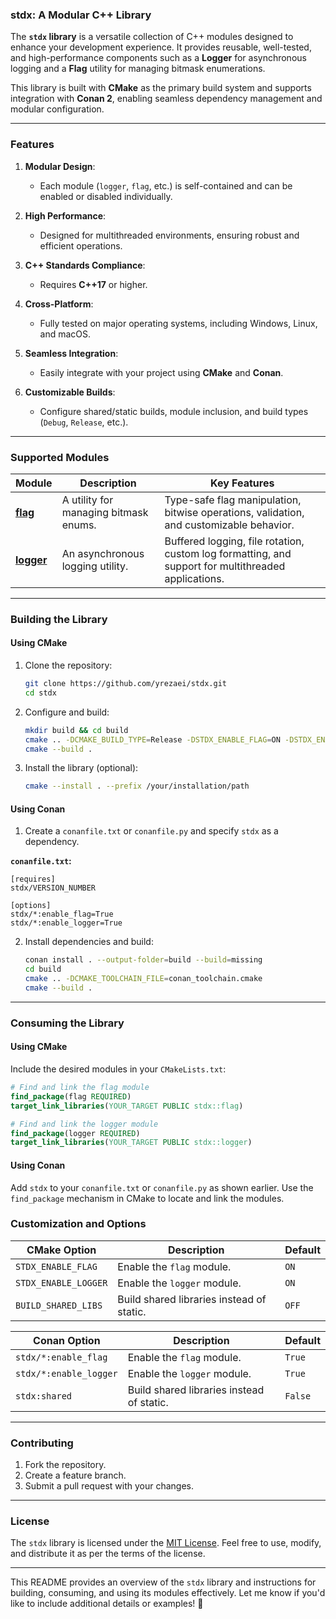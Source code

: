 ### stdx: A Modular C++ Library

The **`stdx` library** is a versatile collection of C++ modules designed to enhance your development experience. It provides reusable, well-tested, and high-performance components such as a **Logger** for asynchronous logging and a **Flag** utility for managing bitmask enumerations.

This library is built with **CMake** as the primary build system and supports integration with **Conan 2**, enabling seamless dependency management and modular configuration.

---

### Features

1. **Modular Design**:
   - Each module (`logger`, `flag`, etc.) is self-contained and can be enabled or disabled individually.
   
2. **High Performance**:
   - Designed for multithreaded environments, ensuring robust and efficient operations.

3. **C++ Standards Compliance**:
   - Requires **C++17** or higher.

4. **Cross-Platform**:
   - Fully tested on major operating systems, including Windows, Linux, and macOS.

5. **Seamless Integration**:
   - Easily integrate with your project using **CMake** and **Conan**.

6. **Customizable Builds**:
   - Configure shared/static builds, module inclusion, and build types (`Debug`, `Release`, etc.).

---

### Supported Modules

| Module   | Description                              | Key Features                                                                                       |
|----------|------------------------------------------|---------------------------------------------------------------------------------------------------|
| [**flag**](https://github.com/yRezaei/stdx/blob/main/modules/flag/README.md) | A utility for managing bitmask enums.    | Type-safe flag manipulation, bitwise operations, validation, and customizable behavior.          |
| [**logger**](https://github.com/yRezaei/stdx/blob/main/modules/flag/README.md) | An asynchronous logging utility.         | Buffered logging, file rotation, custom log formatting, and support for multithreaded applications. |

---

### Building the Library

#### **Using CMake**

1. Clone the repository:
   ```bash
   git clone https://github.com/yrezaei/stdx.git
   cd stdx
   ```

2. Configure and build:
   ```bash
   mkdir build && cd build
   cmake .. -DCMAKE_BUILD_TYPE=Release -DSTDX_ENABLE_FLAG=ON -DSTDX_ENABLE_LOGGER=ON
   cmake --build .
   ```

3. Install the library (optional):
   ```bash
   cmake --install . --prefix /your/installation/path
   ```

#### **Using Conan**

1. Create a `conanfile.txt` or `conanfile.py` and specify `stdx` as a dependency.

**`conanfile.txt`:**
```plaintext
[requires]
stdx/VERSION_NUMBER

[options]
stdx/*:enable_flag=True
stdx/*:enable_logger=True
```

2. Install dependencies and build:
   ```bash
   conan install . --output-folder=build --build=missing
   cd build
   cmake .. -DCMAKE_TOOLCHAIN_FILE=conan_toolchain.cmake
   cmake --build .
   ```

---

### Consuming the Library

#### **Using CMake**

Include the desired modules in your `CMakeLists.txt`:

```cmake
# Find and link the flag module
find_package(flag REQUIRED)
target_link_libraries(YOUR_TARGET PUBLIC stdx::flag)

# Find and link the logger module
find_package(logger REQUIRED)
target_link_libraries(YOUR_TARGET PUBLIC stdx::logger)
```

#### **Using Conan**

Add `stdx` to your `conanfile.txt` or `conanfile.py` as shown earlier. Use the `find_package` mechanism in CMake to locate and link the modules.

### Customization and Options

| **CMake Option**       | **Description**                                | **Default** |
|-------------------------|-----------------------------------------------|-------------|
| `STDX_ENABLE_FLAG`      | Enable the `flag` module.                     | `ON`        |
| `STDX_ENABLE_LOGGER`    | Enable the `logger` module.                   | `ON`        |
| `BUILD_SHARED_LIBS`     | Build shared libraries instead of static.     | `OFF`       |

| **Conan Option**        | **Description**                                | **Default** |
|-------------------------|-----------------------------------------------|-------------|
| `stdx/*:enable_flag`    | Enable the `flag` module.                     | `True`      |
| `stdx/*:enable_logger`  | Enable the `logger` module.                   | `True`      |
| `stdx:shared`           | Build shared libraries instead of static.     | `False`     |

---

### Contributing

1. Fork the repository.
2. Create a feature branch.
3. Submit a pull request with your changes.

---

### License

The `stdx` library is licensed under the [MIT License](LICENSE). Feel free to use, modify, and distribute it as per the terms of the license.

---

This README provides an overview of the `stdx` library and instructions for building, consuming, and using its modules effectively. Let me know if you'd like to include additional details or examples! 🚀